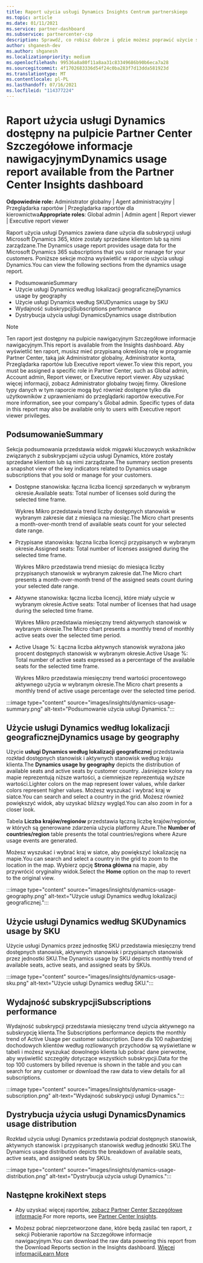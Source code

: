 ```yaml
---
title: Raport użycia usługi Dynamics Insights Centrum partnerskiego
ms.topic: article
ms.date: 01/11/2021
ms.service: partner-dashboard
ms.subservice: partnercenter-csp
description: Sprawdź, co robisz dobrze i gdzie możesz poprawić użycie subskrypcji usługi Dynamics, które sprzedajesz klientom lub zarządzasz nimi.
author: shganesh-dev
ms.author: shganesh
ms.localizationpriority: medium
ms.openlocfilehash: 99536a8a80f11a8aa31c83349686b90b6eca7a28
ms.sourcegitcommit: 4f1702683336d54f24c0ba283f7d13dda581923d
ms.translationtype: MT
ms.contentlocale: pl-PL
ms.lasthandoff: 07/16/2021
ms.locfileid: "114377224"
---
```

# <a name="dynamics-usage-report-available-from-the-partner-center-insights-dashboard"></a><span data-ttu-id="df0a3-103">Raport użycia usługi Dynamics dostępny na pulpicie Partner Center Szczegółowe informacje nawigacyjnym</span><span class="sxs-lookup"><span data-stu-id="df0a3-103">Dynamics usage report available from the Partner Center Insights dashboard</span></span>

<span data-ttu-id="df0a3-104">**Odpowiednie role:** Administrator globalny | Agent administracyjny | Przeglądarka raportów | Przeglądarka raportów dla kierownictwa</span><span class="sxs-lookup"><span data-stu-id="df0a3-104">**Appropriate roles**: Global admin | Admin agent | Report viewer | Executive report viewer</span></span>

<span data-ttu-id="df0a3-105">Raport użycia usługi Dynamics zawiera dane użycia dla subskrypcji usługi Microsoft Dynamics 365, które zostały sprzedane klientom lub są nimi zarządzane.</span><span class="sxs-lookup"><span data-stu-id="df0a3-105">The Dynamics usage report provides usage data for the Microsoft Dynamics 365 subscriptions that you sold or manage for your customers.</span></span> <span data-ttu-id="df0a3-106">Poniższe sekcje można wyświetlić w raporcie użycia usługi Dynamics.</span><span class="sxs-lookup"><span data-stu-id="df0a3-106">You can view the following sections from the dynamics usage report.</span></span>

- <span data-ttu-id="df0a3-107">Podsumowanie</span><span class="sxs-lookup"><span data-stu-id="df0a3-107">Summary</span></span>
- <span data-ttu-id="df0a3-108">Użycie usługi Dynamics według lokalizacji geograficznej</span><span class="sxs-lookup"><span data-stu-id="df0a3-108">Dynamics usage by geography</span></span>
- <span data-ttu-id="df0a3-109">Użycie usługi Dynamics według SKU</span><span class="sxs-lookup"><span data-stu-id="df0a3-109">Dynamics usage by SKU</span></span>
- <span data-ttu-id="df0a3-110">Wydajność subskrypcji</span><span class="sxs-lookup"><span data-stu-id="df0a3-110">Subscriptions performance</span></span>
- <span data-ttu-id="df0a3-111">Dystrybucja użycia usługi Dynamics</span><span class="sxs-lookup"><span data-stu-id="df0a3-111">Dynamics usage distribution</span></span>

 > [!NOTE]
 > <span data-ttu-id="df0a3-112">Ten raport jest dostępny na pulpicie nawigacyjnym Szczegółowe informacje nawigacyjnym.</span><span class="sxs-lookup"><span data-stu-id="df0a3-112">This report is available from the Insights dashboard.</span></span> <span data-ttu-id="df0a3-113">Aby wyświetlić ten raport, musisz mieć przypisaną określoną rolę w programie Partner Center, taką jak Administrator globalny, Administrator konta, Przeglądarka raportów lub Executive report viewer.</span><span class="sxs-lookup"><span data-stu-id="df0a3-113">To view this report, you must be assigned a specific role in Partner Center, such as Global admin, Account admin, Report viewer, or Executive report viewer.</span></span> <span data-ttu-id="df0a3-114">Aby uzyskać więcej informacji, zobacz Administrator globalny twojej firmy. Określone typy danych w tym raporcie mogą być również dostępne tylko dla użytkowników z uprawnieniami do przeglądarki raportów executive.</span><span class="sxs-lookup"><span data-stu-id="df0a3-114">For more information, see your company's Global admin. Specific types of data in this report may also be available only to users with Executive report viewer privileges.</span></span>

## <a name="summary"></a><span data-ttu-id="df0a3-115">Podsumowanie</span><span class="sxs-lookup"><span data-stu-id="df0a3-115">Summary</span></span>

<span data-ttu-id="df0a3-116">Sekcja podsumowania przedstawia widok migawki kluczowych wskaźników związanych z subskrypcjami użycia usługi Dynamics, które zostały sprzedane klientom lub są nimi zarządzane.</span><span class="sxs-lookup"><span data-stu-id="df0a3-116">The summary section presents a snapshot view of the key indicators related to Dynamics usage subscriptions that you sold or manage for your customers.</span></span>  

- <span data-ttu-id="df0a3-117">Dostępne stanowiska: łączna liczba licencji sprzedanych w wybranym okresie.</span><span class="sxs-lookup"><span data-stu-id="df0a3-117">Available seats: Total number of licenses sold during the selected time frame.</span></span>

   <span data-ttu-id="df0a3-118">Wykres Mikro przedstawia trend liczby dostępnych stanowisk w wybranym zakresie dat z miesiąca na miesiąc.</span><span class="sxs-lookup"><span data-stu-id="df0a3-118">The Micro chart presents a month-over-month trend of available seats count for your selected date range.</span></span>

- <span data-ttu-id="df0a3-119">Przypisane stanowiska: łączna liczba licencji przypisanych w wybranym okresie.</span><span class="sxs-lookup"><span data-stu-id="df0a3-119">Assigned seats: Total number of licenses assigned during the selected time frame.</span></span>

   <span data-ttu-id="df0a3-120">Wykres Mikro przedstawia trend miesiąc do miesiąca liczby przypisanych stanowisk w wybranym zakresie dat.</span><span class="sxs-lookup"><span data-stu-id="df0a3-120">The Micro chart presents a month-over-month trend of the assigned seats count during your selected date range.</span></span>

- <span data-ttu-id="df0a3-121">Aktywne stanowiska: łączna liczba licencji, które miały użycie w wybranym okresie.</span><span class="sxs-lookup"><span data-stu-id="df0a3-121">Active seats: Total number of licenses that had usage during the selected time frame.</span></span> 

   <span data-ttu-id="df0a3-122">Wykres Mikro przedstawia miesięczny trend aktywnych stanowisk w wybranym okresie.</span><span class="sxs-lookup"><span data-stu-id="df0a3-122">The Micro chart presents a monthly trend of monthly active seats over the selected time period.</span></span>

- <span data-ttu-id="df0a3-123">Active Usage %: Łączna liczba aktywnych stanowisk wyrażona jako procent dostępnych stanowisk w wybranym okresie.</span><span class="sxs-lookup"><span data-stu-id="df0a3-123">Active Usage %: Total number of active seats expressed as a percentage of the available seats for the selected time frame.</span></span> 

   <span data-ttu-id="df0a3-124">Wykres Mikro przedstawia miesięczny trend wartości procentowego aktywnego użycia w wybranym okresie.</span><span class="sxs-lookup"><span data-stu-id="df0a3-124">The Micro chart presents a monthly trend of active usage percentage over the selected time period.</span></span>

:::image type="content" source="images/insights/dynamics-usage-summary.png" alt-text="Podsumowanie użycia usługi Dynamics.":::

## <a name="dynamics-usage-by-geography"></a><span data-ttu-id="df0a3-126">Użycie usługi Dynamics według lokalizacji geograficznej</span><span class="sxs-lookup"><span data-stu-id="df0a3-126">Dynamics usage by geography</span></span>

<span data-ttu-id="df0a3-127">Użycie **usługi Dynamics według lokalizacji geograficznej** przedstawia rozkład dostępnych stanowisk i aktywnych stanowisk według kraju klienta.</span><span class="sxs-lookup"><span data-stu-id="df0a3-127">The **Dynamics usage by geography** depicts the distribution of available seats and active seats by customer country.</span></span> <span data-ttu-id="df0a3-128">Jaśniejsze kolory na mapie reprezentują niższe wartości, a ciemniejsze reprezentują wyższe wartości.</span><span class="sxs-lookup"><span data-stu-id="df0a3-128">Lighter colors on the map represent lower values, while darker colors represent higher values.</span></span> <span data-ttu-id="df0a3-129">Możesz wyszukać i wybrać kraj w siatce.</span><span class="sxs-lookup"><span data-stu-id="df0a3-129">You can search and select a country in the grid.</span></span> <span data-ttu-id="df0a3-130">Możesz również powiększyć widok, aby uzyskać bliższy wygląd.</span><span class="sxs-lookup"><span data-stu-id="df0a3-130">You can also zoom in for a closer look.</span></span>

<span data-ttu-id="df0a3-131">Tabela **Liczba krajów/regionów** przedstawia łączną liczbę krajów/regionów, w których są generowane zdarzenia użycia platformy Azure.</span><span class="sxs-lookup"><span data-stu-id="df0a3-131">The **Number of countries/region** table presents the total countries/regions where Azure usage events are generated.</span></span>

<span data-ttu-id="df0a3-132">Możesz wyszukać i wybrać kraj w siatce, aby powiększyć lokalizację na mapie.</span><span class="sxs-lookup"><span data-stu-id="df0a3-132">You can search and select a country in the grid to zoom to the location in the map.</span></span> <span data-ttu-id="df0a3-133">Wybierz opcję **Strona główna** na mapie, aby przywrócić oryginalny widok.</span><span class="sxs-lookup"><span data-stu-id="df0a3-133">Select the **Home** option on the map to revert to the original view.</span></span>

:::image type="content" source="images/insights/dynamics-usage-geography.png" alt-text="Użycie usługi Dynamics według lokalizacji geograficznej.":::

## <a name="dynamics-usage-by-sku"></a><span data-ttu-id="df0a3-135">Użycie usługi Dynamics według SKU</span><span class="sxs-lookup"><span data-stu-id="df0a3-135">Dynamics usage by SKU</span></span>

<span data-ttu-id="df0a3-136">Użycie usługi Dynamics przez jednostkę SKU przedstawia miesięczny trend dostępnych stanowisk, aktywnych stanowisk i przypisanych stanowisk przez jednostki SKU.</span><span class="sxs-lookup"><span data-stu-id="df0a3-136">The Dynamics usage by SKU depicts monthly trend of available seats, active seats, and assigned seats by SKUs.</span></span>

:::image type="content" source="images/insights/dynamics-usage-sku.png" alt-text="Użycie usługi Dynamics według SKU.":::

## <a name="subscriptions-performance"></a><span data-ttu-id="df0a3-138">Wydajność subskrypcji</span><span class="sxs-lookup"><span data-stu-id="df0a3-138">Subscriptions performance</span></span>

<span data-ttu-id="df0a3-139">Wydajność subskrypcji przedstawia miesięczny trend użycia aktywnego na subskrypcję klienta.</span><span class="sxs-lookup"><span data-stu-id="df0a3-139">The Subscriptions performance depicts the monthly trend of Active Usage per customer subscription.</span></span> <span data-ttu-id="df0a3-140">Dane dla 100 najbardziej dochodowych klientów według rozliowanych przychodów są wyświetlane w tabeli i możesz wyszukać dowolnego klienta lub pobrać dane pierwotne, aby wyświetlić szczegóły dotyczące wszystkich subskrypcji.</span><span class="sxs-lookup"><span data-stu-id="df0a3-140">Data for the top 100 customers by billed revenue is shown in the table and you can search for any customer or download the raw data to view details for all subscriptions.</span></span>

:::image type="content" source="images/insights/dynamics-usage-subscription.png" alt-text="Wydajność subskrypcji usługi Dynamics.":::

## <a name="dynamics-usage-distribution"></a><span data-ttu-id="df0a3-142">Dystrybucja użycia usługi Dynamics</span><span class="sxs-lookup"><span data-stu-id="df0a3-142">Dynamics usage distribution</span></span>

<span data-ttu-id="df0a3-143">Rozkład użycia usługi Dynamics przedstawia podział dostępnych stanowisk, aktywnych stanowisk i przypisanych stanowisk według jednostki SKU.</span><span class="sxs-lookup"><span data-stu-id="df0a3-143">The Dynamics usage distribution depicts the breakdown of available seats, active seats, and assigned seats by SKUs.</span></span>

:::image type="content" source="images/insights/dynamics-usage-distribution.png" alt-text="Dystrybucja użycia usługi Dynamics.":::

## <a name="next-steps"></a><span data-ttu-id="df0a3-145">Następne kroki</span><span class="sxs-lookup"><span data-stu-id="df0a3-145">Next steps</span></span>

- <span data-ttu-id="df0a3-146">Aby uzyskać więcej raportów, [zobacz Partner Center Szczegółowe informacje](partner-center-insights.md).</span><span class="sxs-lookup"><span data-stu-id="df0a3-146">For more reports, see [Partner Center Insights](partner-center-insights.md).</span></span>

- <span data-ttu-id="df0a3-147">Możesz pobrać nieprzetworzone dane, które będą zasilać ten raport, z sekcji Pobieranie raportów na Szczegółowe informacje nawigacyjnym.</span><span class="sxs-lookup"><span data-stu-id="df0a3-147">You can download the raw data powering this report from the Download Reports section in the Insights dashboard.</span></span> [<span data-ttu-id="df0a3-148">Więcej informacji</span><span class="sxs-lookup"><span data-stu-id="df0a3-148">Learn More</span></span>](insights-download-reports.md) 
